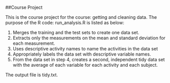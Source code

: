 ##Course Project

 This is the course project for the course: getting and cleaning data. 
 The purpose of the R code: run_analysis.R is listed as below:

 1. Merges the training and the test sets to create one data set.
 2. Extracts only the measurements on the mean and standard deviation for each measurement. 
 3. Uses descriptive activity names to name the activities in the data set
 4. Appropriately labels the data set with descriptive variable names. 
 5. From the data set in step 4, creates a second, independent tidy data set with 
 the average of each variable for each activity and each subject.


The output file is tidy.txt.
